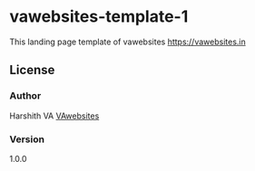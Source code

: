# vawebsites-template-1

This landing page template of vawebsites
https://vawebsites.in

## License

### Author

Harshith VA
[VAwebsites](http://www.vawebsites.in)

### Version

1.0.0
